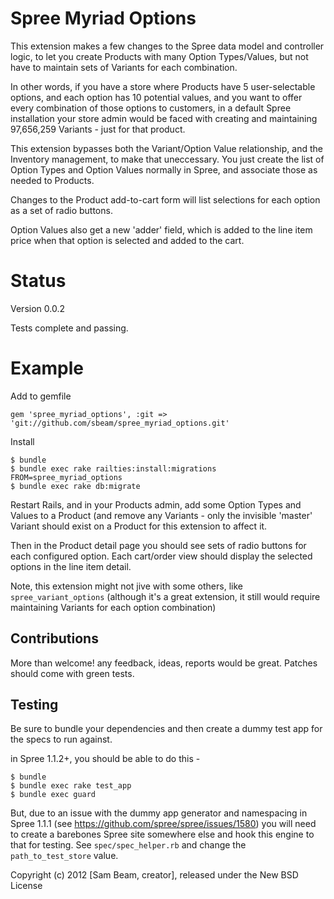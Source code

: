 Spree Myriad Options
==================

This extension makes a few changes to the Spree data model and controller
logic, to let you create Products with many Option Types/Values, but not have
to maintain sets of Variants for each combination.

In other words, if you have a store where Products have 5 user-selectable
options, and each option has 10 potential values, and you want to offer every
combination of those options to customers, in a default Spree installation your
store admin would be faced with creating and maintaining 97,656,259 Variants -
just for that product.

This extension bypasses both the Variant/Option Value relationship, and the
Inventory management, to make that uneccessary. You just create the list of
Option Types and Option Values normally in Spree, and associate those as needed
to Products.

Changes to the Product add-to-cart form will list selections for each option as
a set of radio buttons.

Option Values also get a new 'adder' field, which is added to the line item
price when that option is selected and added to the cart.

Status
======

Version 0.0.2

Tests complete and passing.

Example
=======

Add to gemfile

    gem 'spree_myriad_options', :git => 'git://github.com/sbeam/spree_myriad_options.git'

Install

    $ bundle
    $ bundle exec rake railties:install:migrations FROM=spree_myriad_options
    $ bundle exec rake db:migrate

Restart Rails, and in your Products admin, add some Option Types and Values to
a Product (and remove any Variants - only the invisible 'master' Variant should
exist on a Product for this extension to affect it.

Then in the Product detail page you should see sets of radio buttons for each
configured option. Each cart/order view should display the selected options in
the line item detail.

Note, this extension might not jive with some others, like
`spree_variant_options` (although it's a great extension, it still would
require maintaining Variants for each option combination)

Contributions
-------------

More than welcome! any feedback, ideas, reports would be great. Patches should
come with green tests.

Testing
-------

Be sure to bundle your dependencies and then create a dummy test app for the
specs to run against.

in Spree 1.1.2+, you should be able to do this -

    $ bundle
    $ bundle exec rake test_app
    $ bundle exec guard

But, due to an issue with the dummy app generator and namespacing in
Spree 1.1.1 (see https://github.com/spree/spree/issues/1580) you will need to
create a barebones Spree site somewhere else and hook this engine to that for
testing. See `spec/spec_helper.rb` and change the `path_to_test_store` value.

Copyright (c) 2012 [Sam Beam, creator], released under the New BSD License

